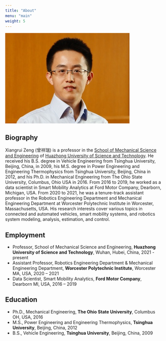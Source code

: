 ```yaml
---
title: "About"
menu: "main"
weight: 5
---
```


![Example image](/images/xz.jpg#center)


## Biography

Xiangrui Zeng (曾祥瑞) is a professor in the [School of Mechanical Science and Engineering](http://english.mse.hust.edu.cn/index.htm) of [Huazhong University of Science and Technology](http://english.hust.edu.cn/). He received his B.S. degree in Vehicle Engineering from Tsinghua University, Beijing, China, in 2009, his M.S. degree in Power Engineering and Engineering Thermophysics from Tsinghua University, Beijing, China in 2012, and his Ph.D. in Mechanical Engineering from The Ohio State University, Columbus, Ohio USA in 2016. From 2016 to 2019, he worked as a data scientist in Smart Mobility Analytics at Ford Motor Company, Dearborn, Michigan, USA. From 2020 to 2021, he was a tenure-track assistant professor in the Robotics Engineering Department and Mechanical Engineering Department at Worcester Polytechnic Institute in Worcester, Massachusetts, USA. His research interests cover various topics in connected and automated vehicles, smart mobility systems, and robotics system modeling, analysis, estimation, and control. 

## Employment

* Professor, School of Mechanical Science and Engineering, **Huazhong University of Science and Technology**, Wuhan, Hubei, China, 2021 - present
* Assistant Professor, Robotics Engineering Department & Mechanical Engineering Department, **Worcester Polytechnic Institute**, Worcester MA, USA, 2020 – 2021
* Data Scientist, Smart Mobility Analytics, **Ford Motor Company**, Dearborn MI, USA, 2016 – 2019

## Education

* Ph.D., Mechanical Engineering, **The Ohio State University**, Columbus OH, USA, 2016
* M.S., Power Engineering and Engineering Thermophysics, **Tsinghua University**, Beijing, China, 2012
* B.S., Vehicle Engineering, **Tsinghua University**, Beijing, China, 2009









